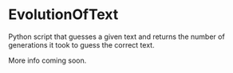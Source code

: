 # EvolutionOfText

Python script that guesses a given text and returns the number of generations it took to guess the correct text.

More info coming soon.
